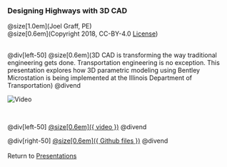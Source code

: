 ### Designing Highways with 3D CAD
@size[1.0em](Joel Graff, PE)<br>
@size[0.6em](Copyright 2018, CC-BY-4.0 [License](https://github.com/joelgraff/presentations/license.md))

<br>
@div[left-50]
    @size[0.6em](3D CAD is transforming the way traditional engineering gets done.  Transportation engineering is no exception.  This presentation explores how 3D parametric modeling using Bentley Microstation is being implemented at the Illinois Department of Transportation)
@divend

![Video](https://www.youtube.com/watch?v=2DKoX7WoAOw)

<br>

@div[left-50]
[@size[0.6em]({ video })](https://www.youtube.com/watch?v=2DKoX7WoAOw)
@divend

@div[right-50]
[@size[0.6em]({ Github files })](https://github.com/joelgraff/presentations/tree/master/designing_highways_with_3d_cad)
@divend
<br><br>
<span syle="text-size:50%">
Return to [Presentations](https://gitpitch.com/joelgraff/presentations)
</span>